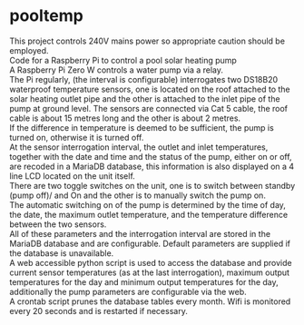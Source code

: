 # pooltemp
This project controls 240V mains power so appropriate caution should be employed.<br>
Code for a Raspberry Pi to control a pool solar heating pump<br>
A Raspberry Pi Zero W controls a water pump via a relay.<br>
The Pi regularly, (the interval is configurable) interrogates two DS18B20 waterproof temperature sensors, 
one is located on the roof attached to the solar heating outlet pipe and the other is attached
to the inlet pipe of the pump at ground level. The sensors are connected via Cat 5 cable, the roof cable is about
15 metres long and the other is about 2 metres.<br>
If the difference in temperature is deemed to be sufficient, the pump is turned on, otherwise it is turned off.<br>
At the sensor interrogation interval, the outlet and inlet temperatures, together with the date and time and the
status of the pump, either on or off, are recoded in a MariaDB database, this information
is also displayed on a 4 line LCD located on the unit itself.<br>
There are two toggle switches on the unit, one is to switch between standby (pump off)/ and On and
the other is to manually switch the pump on.<br>
The automatic switching on of the pump is determined by the time of day, the date, the maximum outlet temperature,
and the temperature difference between the two sensors.<br> All of these parameters and the interrogation interval 
are stored in the MariaDB database and are configurable. Default parameters are supplied if the database is unavailable.<br>
A web accessible python script is used to access the database and provide current sensor temperatures (as at the last interrogation),
maximum output temperatures for the day and minimum output temperatures for the day, additionally the pump parameters are configurable
via the web.<br>
A crontab script prunes the database tables every month.
Wifi is monitored every 20 seconds and is restarted if necessary.
